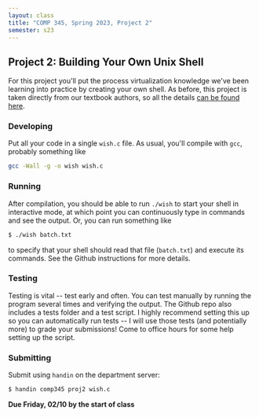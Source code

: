 ```yaml
---
layout: class
title: "COMP 345, Spring 2023, Project 2"
semester: s23
---
```


## Project 2: Building Your Own Unix Shell

For this project you'll put the process virtualization knowledge we've
been learning into practice by creating your own shell. As before,
this project is taken directly from our textbook authors, so all the
details [can be found
here](https://github.com/remzi-arpacidusseau/ostep-projects/tree/master/processes-shell).

### Developing

Put all your code in a single `wish.c` file. As usual, you'll compile
with `gcc`, probably something like

```bash
gcc -Wall -g -o wish wish.c
```

### Running

After compilation, you should be able to run `./wish` to start your
shell in interactive mode, at which point you can continuously type in
commands and see the output. Or, you can run something like

```bash
$ ./wish batch.txt
```

to specify that your shell should read that file (`batch.txt`) and
execute its commands. See the Github instructions for more details.

### Testing

Testing is vital -- test early and often. You can test manually by
running the program several times and verifying the output. The Github
repo also includes a tests folder and a test script. I highly
recommend setting this up so you can automatically run tests -- I will
use those tests (and potentially more) to grade your submissions! Come
to office hours for some help setting up the script.

### Submitting

Submit using `handin` on the department server:

```bash
$ handin comp345 proj2 wish.c
```

**Due Friday, 02/10 by the start of class**
